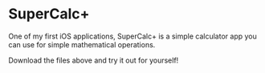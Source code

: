 # SuperCalc+

One of my first iOS applications, SuperCalc+ is a simple calculator app you can use for simple mathematical operations.

Download the files above and try it out for yourself!
